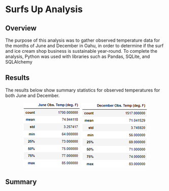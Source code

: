 # Surfs Up Analysis

## Overview
The purpose of this analysis was to gather observed temperature data for the months of June and December in Oahu, in order to determine if the surf and ice cream shop business is sustainable year-round. To complete the analysis, Python was used with libraries such as Pandas, SQLite, and SQLAlchemy<br/>

## Results
The results below show summary statistics for observed temperatures for both June and December. 
<p align="center">
  <img src="https://github.com/stephen-tan/surfs_up/blob/main/Resources/June%20Observed%20Temp.png" alt="June Observed Temperature"/>
  <img src="https://github.com/stephen-tan/surfs_up/blob/main/Resources/December%20Observed%20Temp.png" alt="December Observed Temperature"/>
</p>

## Summary
